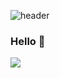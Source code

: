 ![header](https://capsule-render.vercel.app/api?type=wave&color=FF6550&height=300&section=header&text=meji's%20github&fontSize=90&fontColor=F8F8F5)

### Hello 👋

<img src="https://img.shields.io/badge/Python-3776AB?style=for-the-badge&logo=Python&logoColor=white"/>
